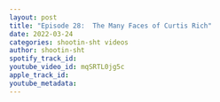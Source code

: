 ```yaml
---
layout: post
title: "Episode 28:  The Many Faces of Curtis Rich"
date: 2022-03-24
categories: shootin-sht videos
author: shootin-sht
spotify_track_id: 
youtube_video_id: mqSRTL0jg5c
apple_track_id: 
youtube_metadata: 
---
```

